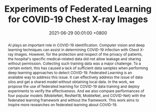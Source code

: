 ---
title: "Experiments of Federated Learning for COVID-19 Chest X-ray Images"
date: 2021-06-29 00:01:00 +0800
selected: false
pub: "ICAIS, EI"
pub_date: "(2021)"
abstract: >-
  AI plays an important role in COVID-19 identification. Computer vision and deep learning techniques can assist in determining COVID-19 infection with Chest X-ray Images. However, for the protection and respect of the privacy of patients, the hospital's specific medical-related data did not allow leakage and sharing without permission. Collecting such training data was a major challenge. To a certain extent, this has caused a lack of sufficient data samples when performing deep learning approaches to detect COVID-19. Federated Learning is an available way to address this issue. It can effectively address the issue of data silos and get a shared model without obtaining local data. In the work, we propose the use of federated learning for COVID-19 data training and deploy experiments to verify the effectiveness. And we also compare performances of four popular models (MobileNet, ResNet18, MoblieNet, and COVID-Net) with the federated learning framework and without the framework. This work aims to inspire more researches on federated learning about COVID-19.
cover: /assets/images/covers/yan2021experiments.png
authors:
  - Bingjie Yan
  - Jun Wang
  - Jieren Cheng†
  - Yize Zhou
  - Yixin Zhang
  - Yifan Yang
  - Li Liu
  - Haojiang Zhao
  - Chunjuan Wang
  - Boyi Liu
links: 
  Paper: https://link.springer.com/chapter/10.1007/978-3-030-78618-2_4
  ArXiv: https://arxiv.org/abs/2007.05592
  Bib: bib/yan2021experiments.txt
---